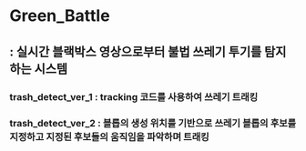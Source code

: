# Green_Battle
## : 실시간 블랙박스 영상으로부터 불법 쓰레기 투기를 탐지하는 시스템

### trash_detect_ver_1 : tracking 코드를 사용하여 쓰레기 트래킹
### trash_detect_ver_2 : 블롭의 생성 위치를 기반으로 쓰레기 블롭의 후보를 지정하고 지정된 후보들의 움직임을 파악하며 트래킹
